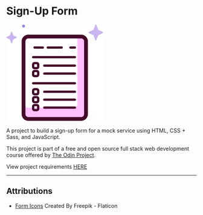 # Sign-Up Form

![Form](./assets/form-256px.png "Form Icon")

A project to build a sign-up form for a mock service using HTML, CSS + Sass, and JavaScript.

This project is part of a free and open source full stack web development course offered by [The Odin Project](https://www.theodinproject.com/ "Main Website").

View project requirements [HERE](https://www.theodinproject.com/lessons/node-path-intermediate-html-and-css-sign-up-form "Project Requirements Site")

---
## Attributions
* [Form Icons](https://www.flaticon.com/free-icons/education "Flaticon Website") Created By Freepik - Flaticon
